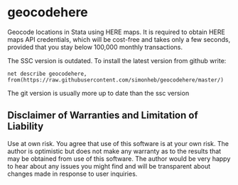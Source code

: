 # geocodehere


Geocode locations in Stata using HERE maps. It is required to obtain HERE maps API credentials, which will be
cost-free and takes only a few seconds, provided that you stay below 100,000 monthly transactions.

The SSC version is outdated. To install the latest version from github write:
```
net describe geocodehere, from(https://raw.githubusercontent.com/simonheb/geocodehere/master/)
```


The git version is usually more up to date than the ssc version


## Disclaimer of Warranties and Limitation of Liability
Use at own risk. You agree that use of this software is at your own risk. The author is optimistic but does not make any warranty as to the results that may be obtained from use of this software. The author would be very happy to hear about any issues you might find and will be transparent about changes made in response to user inquiries.
